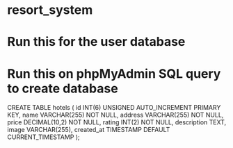 # resort_system

# Run this for the user database

# Run this on phpMyAdmin SQL query to create database
CREATE TABLE hotels (
  id INT(6) UNSIGNED AUTO_INCREMENT PRIMARY KEY,
  name VARCHAR(255) NOT NULL,
  address VARCHAR(255) NOT NULL,
  price DECIMAL(10,2) NOT NULL,
  rating INT(2) NOT NULL,
  description TEXT,
  image VARCHAR(255),
  created_at TIMESTAMP DEFAULT CURRENT_TIMESTAMP
);
